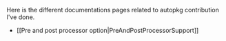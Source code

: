 Here is the different documentations pages related to autopkg contribution I've done.

* [[Pre and post processor option|PreAndPostProcessorSupport]]